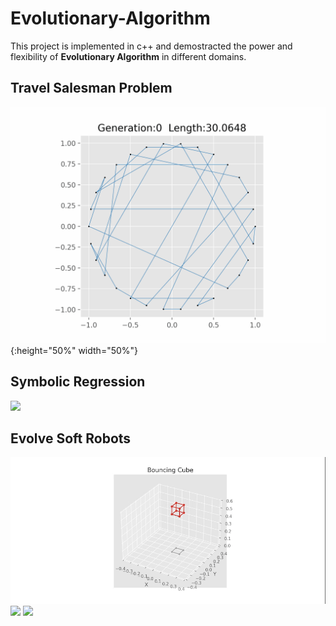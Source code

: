 # Evolutionary-Algorithm
This project is implemented in c++ and demostracted the power and flexibility of **Evolutionary Algorithm** in different domains.

## Travel Salesman Problem
![](https://github.com/guozh52/Evolutionary-Algorithm/blob/main/TSP_circle.gif){:height="50%" width="50%"}

## Symbolic Regression
![](https://github.com/guozh52/Evolutionary-Algorithm/blob/main/Symbolic%20Regression.gif)

## Evolve Soft Robots
![](https://github.com/guozh52/Evolutionary-Algorithm/blob/main/Bouncing%20cube.gif)
![](https://github.com/guozh52/Evolutionary-Algorithm/blob/main/Robot%20family.gif)
![](Robots-final.gif)

